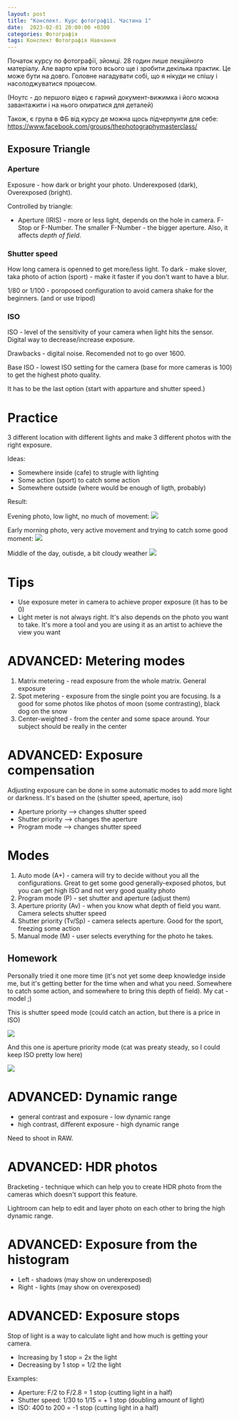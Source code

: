 ```yaml
---
layout: post
title: "Конспект. Курс фотографії. Частина 1"
date:  2023-02-01 20:00:00 +0300
categories: Фотографія
tags: Конспект Фотографія Навчання
---
```


Початок курсу по фотографії, зйомці. 28 годин лише лекційного матеріалу. Але варто крім того всього ще і зробити декілька практик. Це може бути на довго. Головне нагадувати собі, що я нікуди не спішу і насолоджуватися процесом. 

(Ноутс - до першого відео є гарний документ-вижимка і його можна завантажити і на нього опиратися для деталей)

Також, є група в ФБ від курсу де можна щось підчерпунти для себе: https://www.facebook.com/groups/thephotographymasterclass/

## Exposure Triangle

### Aperture

Exposure - how dark or bright your photo. Underexposed (dark), Overexposed (bright).

Controlled by triangle:

- Aperture (IRIS) - more or less light, depends on the hole in camera. F-Stop or F-Number. The smaller F-Number - the bigger aperture. Also, it affects *depth of field*.

### Shutter speed

How long camera is openned to get more/less light. To dark - make slover, taka photo of action (sport) - make it faster if you don't want to have a blur.

1/80 or 1/100 - poroposed configuration to avoid camera shake for the beginners. (and or use tripod)

### ISO

ISO - level of the sensitivity of your camera when light hits the sensor. Digital way to decrease/increase exposure.

Drawbacks - digital noise. Recomended not to go over 1600.

Base ISO - lowest ISO setting for the camera (base for more cameras is 100) to get the highest photo quality.

It has to be the last option (start with apparture and shutter speed.)

# Practice

3 different location with different lights and make 3 different photos with the right exposure.

Ideas:

- Somewhere inside (cafe) to strugle with lighting
- Some action (sport) to catch some action
- Somewhere outside (where would be enough of ligth, probably)

Result:

Evening photo, low light, no much of movement:
![](/assets/2023-02-06/20230204195922_IMG_5135.jpg)

Early morning photo, very active movement and trying to catch some good moment:
![](/assets/2023-02-06/IMG_5234.jpg)

Middle of the day, outisde, a bit cloudy weather
![](/assets/2023-02-06/IMG_5339.jpg)

# Tips

- Use exposure meter in camera to achieve proper exposure (it has to be 0)
- Light meter is not always right. It's also depends on the photo you want to take. It's more a tool and you are using it as an artist to achieve the view you want

# ADVANCED: Metering modes

1. Matrix metering - read exposure from the whole matrix. General exposure
1. Spot metering - exposure from the single point you are focusing. Is a good for some photos like photos of moon (some contrasting), black dog on the snow
1. Center-weighted - from the center and some space around. Your subject should be really in the center

# ADVANCED:  Exposure compensation

Adjusting exposure can be done in some automatic modes to add more light or darkness. It's based on the (shutter speed, aperture, iso)

- Aperture priority --> changes shutter speed
- Shutter priority --> changes the aperture
- Program mode --> changes shutter speed

# Modes

1. Auto mode (A+) - camera will try to decide without you all the configurations. Great to get some good generally-exposed photos, but you can get high ISO and not very good quality photo
1. Program mode (P) - set shutter and aperture (adjust them)
1. Aperture priority (Av) - when you know what depth of field you want. Camera selects shutter speed
1. Shutter priority (Tv/Sp) - camera selects aperture. Good for the sport, freezing some action
1. Manual mode (M) - user selects everything for the photo he takes.

## Homework

Personally tried it one more time (it's not yet some deep knowledge inside me, but it's getting better for the time when and what you need. Somewhere to catch some action, and somewhere to bring this depth of field). My cat - model ;)

This is shutter speed mode (could catch an action, but there is a price in ISO)

![](/assets/2023-02-07/photo_2023-02-07_20-30-27.jpg)

And this one is aperture priority mode (cat was preaty steady, so I could keep ISO pretty low here)

![](/assets/2023-02-07/photo_2023-02-07_20-29-48.jpg)

# ADVANCED: Dynamic range

- general contrast and exposure - low dynamic range
- high contrast, different exposure - high dynamic range

Need to shoot in RAW.

# ADVANCED: HDR photos

Bracketing - technique which can help you to create HDR photo from the cameras which doesn't support this feature.

Lightroom can help to edit and layer photo on each other to bring the high dynamic range.

# ADVANCED: Exposure from the histogram

- Left - shadows (may show on underexposed)
- Right - lights (may show on overexposed)

# ADVANCED: Exposure stops

Stop of light is a way to calculate light and how much is getting your camera.

- Increasing by 1 stop = 2x the light
- Decreasing by 1 stop = 1/2 the light

Examples:
- Aperture: F/2 to F/2.8 = 1 stop (cutting light in a half)
- Shutter speed: 1/30 to 1/15 = + 1 stop (doubling amount of light)
- ISO: 400 to 200 = -1 stop (cutting light in a half)